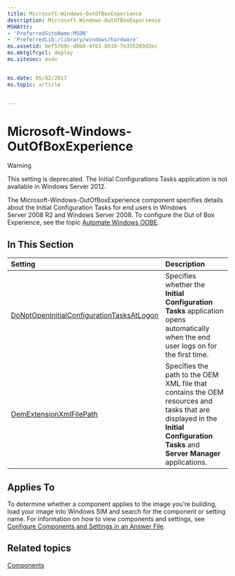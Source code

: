 ```yaml
---
title: Microsoft-Windows-OutOfBoxExperience
description: Microsoft-Windows-OutOfBoxExperience
MSHAttr:
- 'PreferredSiteName:MSDN'
- 'PreferredLib:/library/windows/hardware'
ms.assetid: bef5769c-d0b8-4f63-8910-7e355203d2ec
ms.mktglfcycl: deploy
ms.sitesec: msdn


ms.date: 05/02/2017
ms.topic: article


---
```

# Microsoft-Windows-OutOfBoxExperience

> [!Warning]
> This setting is deprecated. The Initial Configurations Tasks application is not available in Windows Server 2012.

The Microsoft-Windows-OutOfBoxExperience component specifies details about the Initial Configuration Tasks for end users in Windows Server 2008 R2 and Windows Server 2008. To configure the Out of Box Experience, see the topic [Automate Windows OOBE](http://go.microsoft.com/fwlink/p/?linkid=206674).

## In This Section

| Setting                 | Description                                                                           |
|:------------------------|:--------------------------------------------------------------------------------------|
| [DoNotOpenInitialConfigurationTasksAtLogon](microsoft-windows-outofboxexperience-donotopeninitialconfigurationtasksatlogon.md) | Specifies whether the <strong>Initial Configuration Tasks</strong> application opens automatically when the end user logs on for the first time. |
| [OemExtensionXmlFilePath](microsoft-windows-outofboxexperience-oemextensionxmlfilepath.md) | Specifies the path to the OEM XML file that contains the OEM resources and tasks that are displayed in the <strong>Initial Configuration Tasks</strong> and <strong>Server Manager</strong> applications. |

## Applies To

To determine whether a component applies to the image you’re building, load your image into Windows SIM and search for the component or setting name. For information on how to view components and settings, see [Configure Components and Settings in an Answer File](https://docs.microsoft.com/en-us/windows-hardware/customize/desktop/wsim/configure-components-and-settings-in-an-answer-file).

## Related topics

[Components](components-b-unattend.md)
